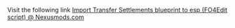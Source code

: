 Visit the following link [Import Transfer Settlements blueprint to esp (FO4Edit script) @ Nexusmods.com](https://www.nexusmods.com/fallout4/mods/39742/)
